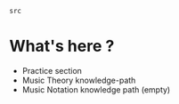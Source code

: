 `src`
# What's here ?
* Practice section
* Music Theory knowledge-path
* Music Notation knowledge path (empty)
